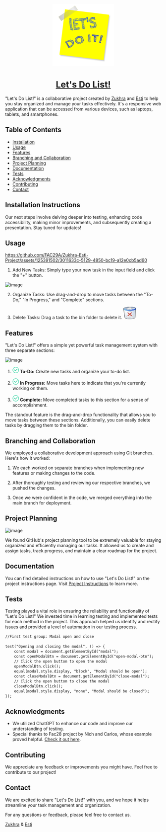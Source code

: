 <div align="center">
  
  <img src="images/note1.png" alt="Logo" width="200" height="200">
  
# [Let's Do List!](fac29a.github.io/Zukhra-Esti-Project)

</div>

"Let's Do List!" is a collaborative project created by [Zukhra](https://github.com/Zu18) and [Esti](https://github.com/Estishi87) to help you stay organized and manage your tasks effectively. It's a responsive web application that can be accessed from various devices, such as laptops, tablets, and smartphones.

## Table of Contents

- [Installation](#Installation-Instructions)
- [Usage](#usage)
- [Features](#features)
- [Branching and Collaboration](#branching-and-collaboration)
- [Project Planning](#project-planning)
- [Documentation](#documentation)
- [Tests](#tests)
- [Acknowledgments](#Acknowledgments)
- [Contributing](#contributing)
- [Contact](#contact)

## Installation Instructions

Our next steps involve delving deeper into testing, enhancing code accessibility, making minor improvements, and subsequently creating a presentation. Stay tuned for updates!

## Usage

https://github.com/FAC29A/Zukhra-Esti-Project/assets/125391502/3011633c-5129-4850-bc19-a12e0cb5ad60

1. Add New Tasks: Simply type your new task in the input field and click the "+" button.

![image](https://github.com/FAC29A/Zukhra-Esti-Project/assets/125391502/adaaa78b-f079-41f6-a7d0-11caec2d3829)


2. Organize Tasks: Use drag-and-drop to move tasks between the "To-Do," "In Progress," and "Complete" sections.

3. Delete Tasks: Drag a task to the bin folder to delete it.  <img src="images/bin.png" alt="Logo" width="40" height="40">

## Features

"Let's Do List!" offers a simple yet powerful task management system with three separate sections:

![image](https://github.com/FAC29A/Zukhra-Esti-Project/assets/125391502/c06e589b-a489-4a38-9c98-6337520707af)

1. <img src="images/v.png" alt="Logo" width="20" height="20"> **To-Do:** Create new tasks and organize your to-do list.

2. <img src="images/v.png" alt="Logo" width="20" height="20"> **In Progress:** Move tasks here to indicate that you're currently working on them.

3. <img src="images/v.png" alt="Logo" width="20" height="20"> **Complete:** Move completed tasks to this section for a sense of accomplishment.

The standout feature is the drag-and-drop functionality that allows you to move tasks between these sections. Additionally, you can easily delete tasks by dragging them to the bin folder.

## Branching and Collaboration

We employed a collaborative development approach using Git branches. Here's how it worked:

1. We each worked on separate branches when implementing new features or making changes to the code.

2. After thoroughly testing and reviewing our respective branches, we pushed the changes.

3. Once we were confident in the code, we merged everything into the main branch for deployment.

## Project Planning

![image](https://github.com/FAC29A/Zukhra-Esti-Project/assets/125391502/28ea3d3c-82fc-406c-86e0-59549b9cf48a)


We found GitHub's project planning tool to be extremely valuable for staying organized and efficiently managing our tasks. It allowed us to create and assign tasks, track progress, and maintain a clear roadmap for the project.

## Documentation

You can find detailed instructions on how to use "Let's Do List!" on the project instructions page. Visit [Project Instructions](https://learn.foundersandcoders.com/course/syllabus/foundation/testing/project/) to learn more.

## Tests

Testing played a vital role in ensuring the reliability and functionality of "Let's Do List!" We invested time in learning testing and implemented tests for each method in the project. This approach helped us identify and rectify issues and provided a level of automation in our testing process.

```
//First test group: Modal open and close

test("Opening and closing the modal", () => {
    const modal = document.getElementById("modal");
    const openModalBtn = document.getElementById("open-modal-btn");
    // Click the open button to open the modal
    openModalBtn.click();
    equal(modal.style.display, "block", "Modal should be open");
    const closeModalBtn = document.getElementById("close-modal");
    // Click the open button to close the modal
    closeModalBtn.click();
    equal(modal.style.display, "none", "Modal should be closed");
});
```

## Acknowledgments

- We utilized ChatGPT to enhance our code and improve our understanding of testing.
- Special thanks to Fac28 project by Nich and Carlos, whose example proved helpful. [Check it out here](https://github.com/fac28/todo-list-nicarlos).

## Contributing

We appreciate any feedback or improvements you might have. Feel free to contribute to our project!

## Contact

We are excited to share "Let's Do List!" with you, and we hope it helps streamline your task management and organization.

For any questions or feedback, please feel free to contact us.

[Zukhra](https://www.linkedin.com/in/zukhra-galieva/) & [Esti](https://www.linkedin.com/in/ester-shimony/)

